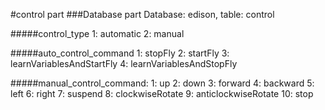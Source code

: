 #control part
###Database part
Database: edison, table: control

#####control_type
1: automatic
2: manual

#####auto_control_command
1: stopFly
2: startFly
3: learnVariablesAndStartFly
4: learnVariablesAndStopFly

#####manual_control_command: 
1: up
2: down
3: forward
4: backward
5: left
6: right
7: suspend
8: clockwiseRotate
9: anticlockwiseRotate
10: stop
